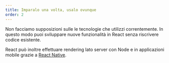 ```yaml
---
title: Imparalo una volta, usalo ovunque
order: 2
---
```


Non facciamo supposizioni sulle le tecnologie che utilizzi correntemente. In questo modo puoi sviluppare nuove funzionalità in React senza riscrivere codice esistente.

React può inoltre effettuare rendering lato server con Node e in applicazioni mobile grazie a [React Native](https://reactnative.dev/).
